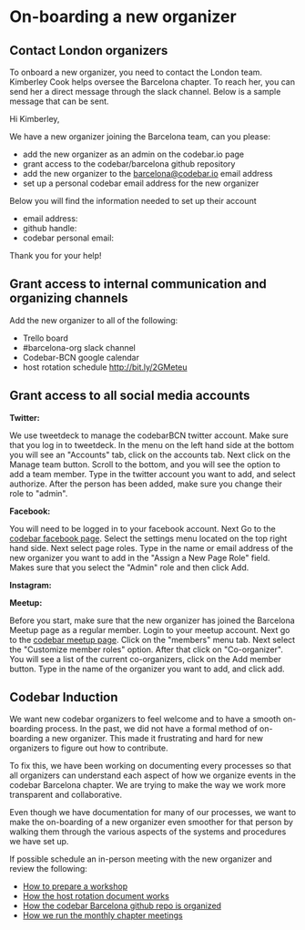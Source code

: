 # On-boarding a new organizer

## Contact London organizers
To onboard a new organizer, you need to contact the London team. Kimberley Cook helps oversee the Barcelona chapter. To reach her, you can send her a direct message through the slack channel. Below is a sample message that can be sent.

Hi Kimberley,

We have a new organizer joining the Barcelona team, can you please:

- add the new organizer as an admin on the codebar.io page
- grant access to the codebar/barcelona github repository
- add the new organizer to the barcelona@codebar.io email address
- set up a personal codebar email address for the new organizer

Below you will find the information needed to set up their account  

- email address:
- github handle:
- codebar personal email:

Thank you for your help!


## Grant access to internal communication and organizing channels
Add the new organizer to all of the following:

- Trello board
- #barcelona-org slack channel
- Codebar-BCN google calendar
- host rotation schedule http://bit.ly/2GMeteu

## Grant access to all social media accounts

**Twitter:**

We use tweetdeck to manage the codebarBCN twitter account. Make sure that you log in to tweetdeck. In the menu on the left hand side at the bottom you will see an "Accounts" tab, click on the accounts tab. Next click on the Manage team button. Scroll to the bottom, and you will see the option to add a team member. Type in the twitter account you want to add, and select authorize. After the person has been added, make sure you change their role to "admin".

**Facebook:**

You will need to be logged in to your facebook account. Next Go to the [codebar facebook page](http://bit.ly/2Vambc7). Select the settings menu located on the top right hand side. Next select page roles. Type in the name or email address of the new organizer you want to add in the "Assign a New Page Role" field. Makes sure that you select the "Admin" role and then click Add.  

**Instagram:**

**Meetup:**

Before you start, make sure that the new organizer has joined the Barcelona Meetup page as a regular member. Login to your meetup account. Next go to the [codebar meetup page](https://www.meetup.com/Codebar-Barcelona/). Click on the "members" menu tab. Next select the "Customize member roles" option. After that click on "Co-organizer". You will see a list of the current co-organizers, click on the Add member button. Type in the name of the organizer you want to add, and click add.  

## Codebar Induction

We want new codebar organizers to feel welcome and to have a smooth on-boarding process. In the past, we did not have a formal method of on-boarding a new organizer. This made it frustrating and hard for new organizers to figure out how to contribute.

To fix this, we have been working on documenting every processes so that all organizers can understand each aspect of how we organize events in the codebar Barcelona chapter. We are trying to make the way we work more transparent and collaborative.

Even though we have documentation for many of our processes, we want to make the on-boarding of a new organizer even smoother for that person by walking them through the various aspects of the systems and procedures we have set up.

If possible schedule an in-person meeting with the new organizer and review the following:

- [How to prepare a workshop](https://github.com/codebar/barcelona/blob/master/processes/workshops-preparation/preparing-a-workshop.md)
- [How the host rotation document works](http://bit.ly/2Vambc7)
- [How the codebar Barcelona github repo is organized](https://github.com/codebar/barcelona)
- [How we run the monthly chapter meetings](https://github.com/codebar/barcelona/blob/master/processes/org-monthly-meetings/org-monthly-meetings.md)
